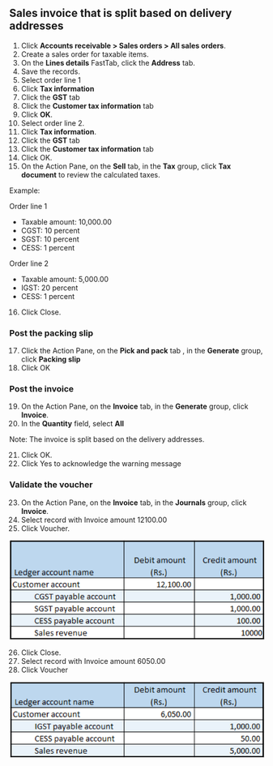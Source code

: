 
## Sales invoice that is split based on delivery addresses

1. Click **Accounts receivable > Sales orders > All sales orders**.
2. Create a sales order for taxable items.
3. On the **Lines details** FastTab, click the **Address** tab.
4. Save the records.
5. Select order line 1
6. Click **Tax information**
7. Click the **GST** tab
8. Click the **Customer tax information** tab
9. Click **OK**.
10. Select order line 2.
11. Click **Tax information**.
12. Click the **GST** tab
13. Click the **Customer tax information** tab
14. Click OK.
15. On the Action Pane, on the **Sell** tab, in the **Tax** group, click **Tax document** to review the calculated taxes.

Example:

Order line 1

- Taxable amount: 10,000.00
- CGST: 10 percent
- SGST: 10 percent
- CESS: 1 percent

Order line 2

- Taxable amount: 5,000.00
- IGST: 20 percent
- CESS: 1 percent

16. Click Close.

### Post the packing slip

17. Click the Action Pane, on the **Pick and pack** tab , in the **Generate** group, click **Packing slip**
18. Click OK

### Post the invoice

19. On the Action Pane, on the **Invoice** tab, in the **Generate** group, click **Invoice**.
20. In the **Quantity** field, select **All**

Note: The invoice is split based on the delivery addresses.

21. Click OK.
22. Click Yes to acknowledge the warning message

### Validate the voucher

23. On the Action Pane, on the **Invoice** tab, in the **Journals** group, click **Invoice**.
24. Select record with Invoice amount 12100.00
25. Click Voucher.

![](media/GST-Whitepaper/Annotation-2019-05-20-163117.png)

26. Click Close.
27. Select record with Invoice amount 6050.00
28. Click Voucher

![](media/GST-Whitepaper/Annotation-2019-05-20-163156.png)

